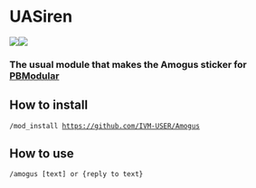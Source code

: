 # UASiren
![](https://img.shields.io/github/license/IVM-USER/Amogus?color=B34AEE)![](https://img.shields.io/badge/PBModular-module-B34AEE)
<br>


### The usual module that makes the Amogus sticker for [PBModular](https://github.com/PBModular/bot)

## How to install
<code>/mod_install https://github.com/IVM-USER/Amogus</code>
<br>
## How to use
<code>/amogus [text] or {reply to text} </code>
